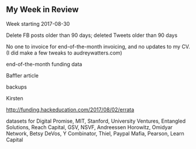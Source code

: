 ## My Week in Review

Week starting 2017-08-30

Delete FB posts older than 90 days; deleted Tweets older than 90 days

No one to invoice for end-of-the-month invoicing, and no updates to my CV. (I did make a few tweaks to audreywatters.com)

end-of-the-month funding data

Baffler article

backups

Kirsten

http://funding.hackeducation.com/2017/08/02/errata

datasets for Digital Promise, MIT, Stanford, University Ventures, Entangled Solutions, Reach Capital, GSV, NSVF, Andreessen Horowitz, Omidyar Network, Betsy DeVos, Y Combinator, Thiel, Paypal Mafia, Pearson, Learn Capital
